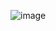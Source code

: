 ![image](https://github.com/sanchezalyssa/random-blog-post/assets/132685558/552ac674-3ff2-4693-b207-01f7b388caa5)
